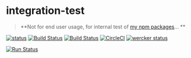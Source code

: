 # integration-test
> **Not for end user usage, for internal test of [my npm packages](https://gitlab.com/autokent/)... **

[![status](https://gitlab.com/autokent/_integration_test/badges/master/pipeline.svg)](https://gitlab.com/autokent/_integration_test/pipelines)
[![Build Status](https://travis-ci.org/mehmet-kozan/_integration_test.svg?branch=master)](http://travis-ci.org/mehmet-kozan/_integration_test)
[![Build Status](https://travis-ci.org/mehmet-kozan/_integration_test.svg?branch=integration-level-01)](http://travis-ci.org/mehmet-kozan/_integration_test)
[![CircleCI](https://circleci.com/gh/mehmet-kozan/_integration_test/tree/master.svg?style=svg)](https://circleci.com/gh/mehmet-kozan/_integration_test/tree/master)
[![wercker status](https://app.wercker.com/status/2f1216504ae4ac50897737230df8d5e0/s/master "wercker status")](https://app.wercker.com/project/byKey/2f1216504ae4ac50897737230df8d5e0)

[![Run Status](https://api.shippable.com/projects/5a39245f9b0aca0700da2a20/badge?branch=master)](https://app.shippable.com/github/mehmet-kozan/_integration_test)